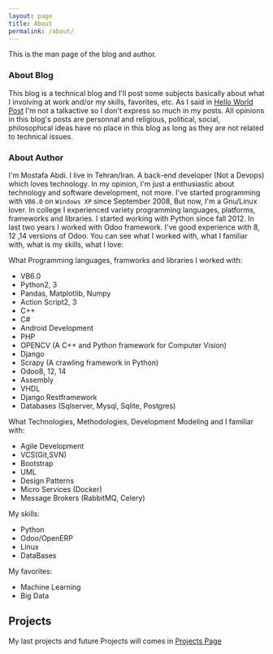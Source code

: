 ```yaml
---
layout: page
title: About
permalink: /about/
---
```


This is the man page of the blog and author.

### About Blog

This blog is a technical blog and I'll post some subjects basically about what I involving at work and/or my skills, favorites, etc. As I said in <a href="{{ site.url }}/2021/12/04/hello-world.html" >Hello World Post</a> I'm not a talkactive so I don't express so much in my posts. All opinions in this blog's posts are personnal and religious, political, social, philosophical ideas have no place in this blog as long as they are not related to technical issues.

### About Author

I'm Mostafa Abdi. I live in Tehran/Iran. A back-end developer (Not a Devops) which loves technology. In my opinion, I'm just a enthusiastic about technology and software development, not more. I've started programming with `VB6.0` on `Windows XP` since September 2008, But now, I'm a Gnu/Linux lover. In college I experienced variety programming languages, platforms, frameworks and libraries. I started working with Python since fall 2012. In last two years I worked with Odoo framework. I've good experience with 8, 12 ,14 versions of Odoo. You can see what I worked with, what I familiar with, what is my skills, what I love:

What Programming languages, framworks and libraries I worked with:
<ul>
  <li>VB6.0</li>
  <li>Python2, 3</li>
  <li>Pandas, Matplotlib, Numpy</li>
  <li>Action Script2, 3</li>
  <li>C++</li>
  <li>C#</li>
  <li>Android Development</li>
  <li>PHP</li>
  <li>OPENCV (A C++ and Python framework for Computer Vision)</li>
  <li>Django</li>
  <li>Scrapy (A crawling framework in Python)</li>
  <li>Odoo8, 12, 14</li>
  <li>Assembly</li>
  <li>VHDL</li>
  <li>Django Restframework</li>
  <li>Databases (Sqlserver, Mysql, Sqlite, Postgres)</li>
</ul>

What Technologies, Methodologies, Development Modeling and I familiar with:
<ul>
  <li>Agile Development</li>
  <li>VCS(Git,SVN)</li>
  <li>Bootstrap</li>
  <li>UML</li>
  <li>Design Patterns</li>
  <li>Micro Services (Docker)</li>
  <li>Message Brokers (RabbitMQ, Celery)</li>
</ul>

My skills:
<ul>
   <li>Python</li>
   <li>Odoo/OpenERP</li>
   <li>Linux</li>
   <li>DataBases</li>
</ul>

My favorites:
<ul>
    <li>Machine Learning</li>
    <li>Big Data</li>
</ul>


## Projects

My last projects and future Projects will comes in <a href="{{ site.url }}/projects" >Projects Page</a>
